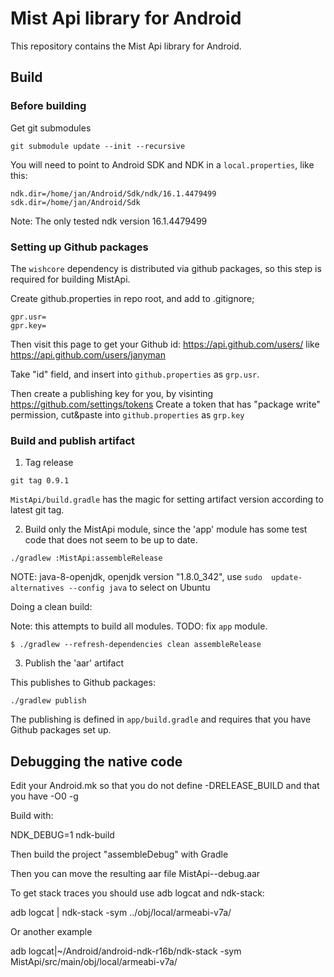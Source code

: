 # Mist Api library for Android

This repository contains the Mist Api library for Android.

## Build

### Before building

Get git submodules

```
git submodule update --init --recursive
```

You will need to point to Android SDK and NDK in a `local.properties`, like this:

```  
ndk.dir=/home/jan/Android/Sdk/ndk/16.1.4479499
sdk.dir=/home/jan/Android/Sdk
```

Note: The only tested ndk version 16.1.4479499

### Setting up Github packages

The `wishcore` dependency is distributed via github packages, so this step is required for building MistApi.

Create github.properties in repo root, and add to .gitignore; 

```
gpr.usr=
gpr.key=
```

Then visit this page to get your Github id: https://api.github.com/users/<username> like https://api.github.com/users/janyman

Take "id" field, and insert into `github.properties` as `grp.usr`.

Then create a publishing key for you, by visinting https://github.com/settings/tokens
Create a token that has "package write" permission, cut&paste into `github.properties` as `grp.key`

### Build and publish artifact

1. Tag release

```
git tag 0.9.1
```

`MistApi/build.gradle` has the magic for setting artifact version according to latest git tag.

2. Build only the MistApi module, since the 'app' module has some test code that does not seem to be up to date.

```
./gradlew :MistApi:assembleRelease
```

NOTE: java-8-openjdk, openjdk version "1.8.0_342", use `sudo  update-alternatives --config java` to select on Ubuntu

Doing a clean build:

Note: this attempts to build all modules. TODO: fix `app` module.

```
$ ./gradlew --refresh-dependencies clean assembleRelease 
```

3. Publish the 'aar' artifact

This publishes to Github packages:

```
./gradlew publish 
```

The publishing is defined in `app/build.gradle` and requires that you have Github packages set up.



## Debugging the native code

Edit your Android.mk so that you do not define -DRELEASE_BUILD and that
you have -O0 -g

Build with:

NDK_DEBUG=1 ndk-build

Then build the project "assembleDebug" with Gradle

Then you can move the resulting aar file MistApi-<version-git-tag>-debug.aar

To get stack traces you should use adb logcat and ndk-stack:

  adb logcat | ndk-stack -sym ../obj/local/armeabi-v7a/

Or another example

  adb logcat|~/Android/android-ndk-r16b/ndk-stack -sym MistApi/src/main/obj/local/armeabi-v7a/



